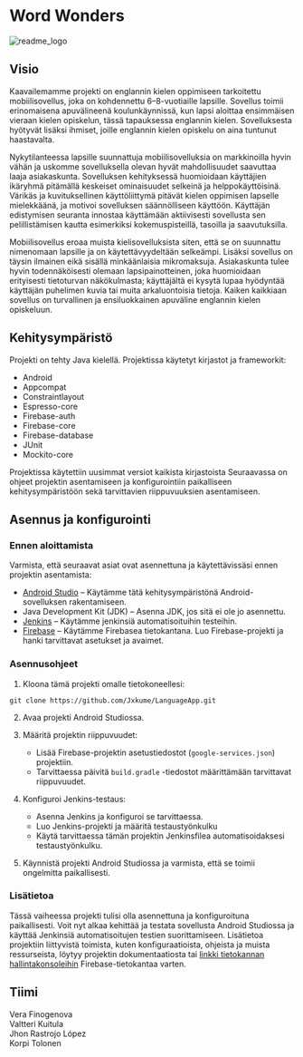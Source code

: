 # Word Wonders
![readme_logo](https://github.com/Jxkume/LanguageApp/assets/104062080/e17200f4-be1d-4c37-bb88-7bed8f440b72)

## Visio

Kaavailemamme projekti on englannin kielen oppimiseen tarkoitettu mobiilisovellus, joka on kohdennettu 6–8-vuotiaille lapsille. Sovellus toimii erinomaisena apuvälineenä koulunkäynnissä, kun lapsi aloittaa ensimmäisen vieraan kielen opiskelun, tässä tapauksessa englannin kielen. Sovelluksesta hyötyvät lisäksi ihmiset, joille englannin kielen opiskelu on aina tuntunut haastavalta.

Nykytilanteessa lapsille suunnattuja mobiilisovelluksia on markkinoilla hyvin vähän ja uskomme sovelluksella olevan hyvät mahdollisuudet saavuttaa laaja asiakaskunta. Sovelluksen kehityksessä huomioidaan käyttäjien ikäryhmä pitämällä keskeiset ominaisuudet selkeinä ja helppokäyttöisinä. Värikäs ja kuvituksellinen käyttöliittymä pitävät kielen oppimisen lapselle mielekkäänä, ja motivoi sovelluksen säännölliseen käyttöön. Käyttäjän edistymisen seuranta innostaa käyttämään aktiivisesti sovellusta sen pelillistämisen kautta esimerkiksi kokemuspisteillä, tasoilla ja saavutuksilla.

Mobiilisovellus eroaa muista kielisovelluksista siten, että se on suunnattu nimenomaan lapsille ja on käytettävyydeltään selkeämpi. Lisäksi sovellus on täysin ilmainen eikä sisällä minkäänlaisia mikromaksuja. Asiakaskunta tulee hyvin todennäköisesti olemaan lapsipainotteinen, joka huomioidaan erityisesti tietoturvan näkökulmasta; käyttäjältä ei kysytä lupaa hyödyntää käyttäjän puhelimen kuvia tai muita arkaluontoisia tietoja. Kaiken kaikkiaan sovellus on turvallinen ja ensiluokkainen apuväline englannin kielen opiskeluun.

## Kehitysympäristö

Projekti on tehty Java kielellä. Projektissa käytetyt kirjastot ja frameworkit:
- Android
- Appcompat
- Constraintlayout
- Espresso-core
- Firebase-auth
- Firebase-core
- Firebase-database
- JUnit
- Mockito-core

Projektissa käytettiin uusimmat versiot kaikista kirjastoista
Seuraavassa on ohjeet projektin asentamiseen ja konfigurointiin paikalliseen kehitysympäristöön sekä tarvittavien riippuvuuksien asentamiseen.

## Asennus ja konfigurointi

### Ennen aloittamista

Varmista, että seuraavat asiat ovat asennettuna ja käytettävissäsi ennen projektin asentamista:
-	[Android Studio](https://developer.android.com/studio) – Käytämme tätä kehitysympäristönä Android-sovelluksen rakentamiseen.
-	Java Development Kit (JDK) – Asenna JDK, jos sitä ei ole jo asennettu.
-	[Jenkins](https://www.jenkins.io) – Käytämme jenkinsiä automatisoituihin testeihin.
-	[Firebase](https://firebase.google.com) – Käytämme Firebasea tietokantana. Luo Firebase-projekti ja hanki tarvittavat asetukset ja avaimet.

### Asennusohjeet

1.	Kloona tämä projekti omalle tietokoneellesi: 
```
git clone https://github.com/Jxkume/LanguageApp.git

```
2.	Avaa projekti Android Studiossa.
3.	Määritä projektin riippuvuudet:
   
    - Lisää Firebase-projektin asetustiedostot (`google-services.json`) projektiin.
    - Tarvittaessa päivitä `build.gradle` -tiedostot määrittämään tarvittavat riippuvuudet.
4.	Konfiguroi Jenkins-testaus:
   
    - Asenna Jenkins ja konfiguroi se tarvittaessa.
    - Luo Jenkins-projekti ja määritä testaustyönkulku
    - Käytä tarvittaessa tämän projektin Jenkinsfilea automatisoidaksesi testaustyönkulku.
5.	Käynnistä projekti Android Studiossa ja varmista, että se toimii ongelmitta paikallisesti.
   
### Lisätietoa

Tässä vaiheessa projekti tulisi olla asennettuna ja konfiguroituna paikallisesti. Voit nyt alkaa kehittää ja testata sovellusta Android Studiossa ja käyttää Jenkinsiä automatisoitujen testien suorittamiseen.
Lisätietoa projektiin liittyvistä toimista, kuten konfiguraatioista, ohjeista ja muista ressurseista, löytyy projektin dokumentaatiosta tai [linkki tietokannan hallintakonsoleihin](https://firebase.google.com/docs/database) Firebase-tietokantaa varten.

## Tiimi
Vera Finogenova  
Valtteri Kuitula  
Jhon Rastrojo López  
Korpi Tolonen
